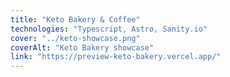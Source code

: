 ```yaml
---
title: "Keto Bakery & Coffee"
technologies: "Typescript, Astro, Sanity.io"
cover: "../keto-showcase.png"
coverAlt: "Keto Bakery showcase"
link: "https://preview-keto-bakery.vercel.app/"
---
```


